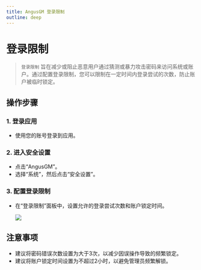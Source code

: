 ```yaml
---
title: AngusGM 登录限制
outline: deep
---
```


# 登录限制

> `登录限制` 旨在减少或阻止恶意用户通过猜测或暴力攻击密码来访问系统或账户。通过配置登录限制，您可以限制在一定时间内登录尝试的次数，防止账户被临时锁定。

## 操作步骤

### 1. 登录应用

- 使用您的账号登录到应用。

### 2. 进入安全设置

- 点击“AngusGM”。
- 选择“系统”，然后点击“安全设置”。

### 3. 配置登录限制

- 在“登录限制”面板中，设置允许的登录尝试次数和账户锁定时间。

  ![](https://bj-c1-prod-files.xcan.cloud/storage/pubapi/v1/file/securitysetting-signin.png?fid=207887511026925833&fpt=WDsXCfKfnOgxh5YIyNNxDGFP1flmjnje9YHNUWd2)

## 注意事项

- 建议将密码错误次数设置为大于3次，以减少因误操作导致的频繁锁定。
- 建议将账户锁定时间设置为不超过2小时，以避免管理员频繁解锁。